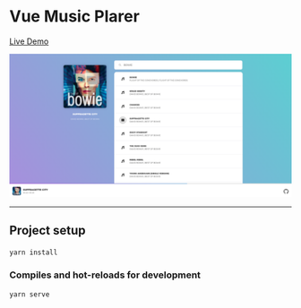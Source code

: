# Vue Music Plarer

[Live Demo](https://danlgz.github.io/vue-music-player/)

![alt text](./img/demo.png "Demo")

***

## Project setup
```
yarn install
```

### Compiles and hot-reloads for development
```
yarn serve
```
